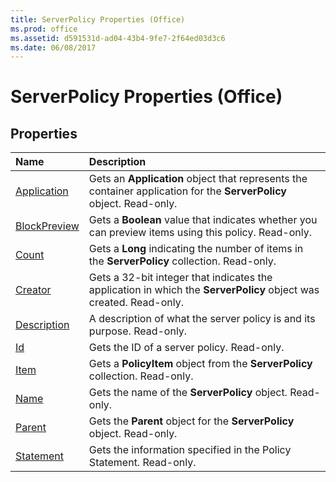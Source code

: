 ```yaml
---
title: ServerPolicy Properties (Office)
ms.prod: office
ms.assetid: d591531d-ad04-43b4-9fe7-2f64ed03d3c6
ms.date: 06/08/2017
---
```



# ServerPolicy Properties (Office)

## Properties



|**Name**|**Description**|
|:-----|:-----|
|[Application](serverpolicy-application-property-office.md)|Gets an  **Application** object that represents the container application for the **ServerPolicy** object. Read-only.|
|[BlockPreview](serverpolicy-blockpreview-property-office.md)|Gets a  **Boolean** value that indicates whether you can preview items using this policy. Read-only.|
|[Count](serverpolicy-count-property-office.md)|Gets a  **Long** indicating the number of items in the **ServerPolicy** collection. Read-only.|
|[Creator](serverpolicy-creator-property-office.md)|Gets a 32-bit integer that indicates the application in which the  **ServerPolicy** object was created. Read-only.|
|[Description](serverpolicy-description-property-office.md)|A description of what the server policy is and its purpose. Read-only.|
|[Id](serverpolicy-id-property-office.md)|Gets the ID of a server policy. Read-only.|
|[Item](serverpolicy-item-property-office.md)|Gets a  **PolicyItem** object from the **ServerPolicy** collection. Read-only.|
|[Name](serverpolicy-name-property-office.md)|Gets the name of the  **ServerPolicy** object. Read-only.|
|[Parent](serverpolicy-parent-property-office.md)|Gets the  **Parent** object for the **ServerPolicy** object. Read-only.|
|[Statement](serverpolicy-statement-property-office.md)|Gets the information specified in the Policy Statement. Read-only.|

